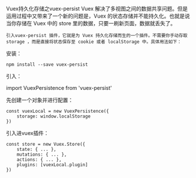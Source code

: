 Vuex持久化存储之vuex-persist
    Vuex 解决了多视图之间的数据共享问题。但是运用过程中又带来了一个新的问题是，Vuex 的状态存储并不能持久化。也就是说当你存储在 Vuex 中的 store 里的数据，只要一刷新页面，数据就丢失了。

    引入vuex-persist 插件，它就是为 Vuex 持久化存储而生的一个插件。不需要你手动存取 storage ，而是直接将状态保存至 cookie 或者 localStorage 中。具体用法如下：
    
安装：

    npm install --save vuex-persist 

引入：

import VuexPersistence from 'vuex-persist'

先创建一个对象并进行配置：

    const vuexLocal = new VuexPersistence({
        storage: window.localStorage
    })


引入进vuex插件：

    const store = new Vuex.Store({
        state: { ... },
        mutations: { ... },
        actions: { ... },
        plugins: [vuexLocal.plugin]
    }) 